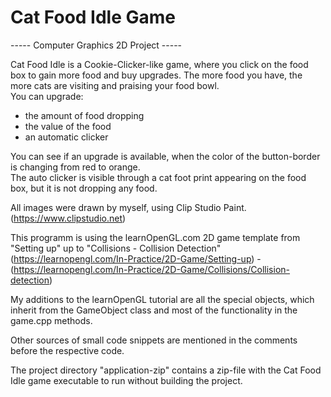 # Cat Food Idle Game

----- Computer Graphics 2D Project -----

Cat Food Idle is a Cookie-Clicker-like game, where you click on the food box to gain more food and buy upgrades.
The more food you have, the more cats are visiting and praising your food bowl.  
You can upgrade:  
* the amount of food dropping
* the value of the food
* an automatic clicker

You can see if an upgrade is available, when the color of the button-border is changing from red to orange.  
The auto clicker is visible through a cat foot print appearing on the food box, but it is not dropping any food.

All images were drawn by myself, using Clip Studio Paint. (https://www.clipstudio.net)

This programm is using the learnOpenGL.com 2D game template from "Setting up" up to "Collisions - Collision Detection" (https://learnopengl.com/In-Practice/2D-Game/Setting-up) - (https://learnopengl.com/In-Practice/2D-Game/Collisions/Collision-detection)  

My additions to the learnOpenGL tutorial are all the special objects, which inherit from the GameObject class and most of the functionality in the game.cpp methods.  

Other sources of small code snippets are mentioned in the comments before the respective code.

The project directory "application-zip" contains a zip-file with the Cat Food Idle game executable to run without building the project. 
